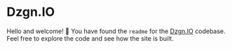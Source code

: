 # Dzgn.IO

Hello and welcome! 👋 You have found the `readme` for the [Dzgn.IO](https://dzgn.io) codebase. Feel free to explore the code and see how the site is built.